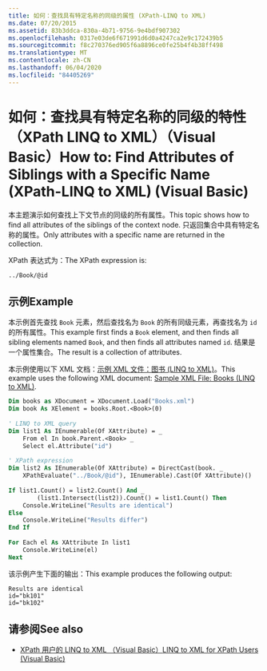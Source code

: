```yaml
---
title: 如何：查找具有特定名称的同级的属性 (XPath-LINQ to XML)
ms.date: 07/20/2015
ms.assetid: 83b3ddca-830a-4b71-9756-9e4bdf907302
ms.openlocfilehash: 0317e03de6f671991d6d0a4247ca2e9c172439b5
ms.sourcegitcommit: f8c270376ed905f6a8896ce0fe25b4f4b38ff498
ms.translationtype: MT
ms.contentlocale: zh-CN
ms.lasthandoff: 06/04/2020
ms.locfileid: "84405269"
---
```

# <a name="how-to-find-attributes-of-siblings-with-a-specific-name-xpath-linq-to-xml-visual-basic"></a><span data-ttu-id="c61e0-102">如何：查找具有特定名称的同级的特性（XPath LINQ to XML）（Visual Basic）</span><span class="sxs-lookup"><span data-stu-id="c61e0-102">How to: Find Attributes of Siblings with a Specific Name (XPath-LINQ to XML) (Visual Basic)</span></span>
<span data-ttu-id="c61e0-103">本主题演示如何查找上下文节点的同级的所有属性。</span><span class="sxs-lookup"><span data-stu-id="c61e0-103">This topic shows how to find all attributes of the siblings of the context node.</span></span> <span data-ttu-id="c61e0-104">只返回集合中具有特定名称的属性。</span><span class="sxs-lookup"><span data-stu-id="c61e0-104">Only attributes with a specific name are returned in the collection.</span></span>  
  
 <span data-ttu-id="c61e0-105">XPath 表达式为：</span><span class="sxs-lookup"><span data-stu-id="c61e0-105">The XPath expression is:</span></span>  
  
 `../Book/@id`  
  
## <a name="example"></a><span data-ttu-id="c61e0-106">示例</span><span class="sxs-lookup"><span data-stu-id="c61e0-106">Example</span></span>  
 <span data-ttu-id="c61e0-107">本示例首先查找 `Book` 元素，然后查找名为 `Book` 的所有同级元素，再查找名为 `id` 的所有属性。</span><span class="sxs-lookup"><span data-stu-id="c61e0-107">This example first finds a `Book` element, and then finds all sibling elements named `Book`, and then finds all attributes named `id`.</span></span> <span data-ttu-id="c61e0-108">结果是一个属性集合。</span><span class="sxs-lookup"><span data-stu-id="c61e0-108">The result is a collection of attributes.</span></span>  
  
 <span data-ttu-id="c61e0-109">本示例使用以下 XML 文档：[示例 XML 文件：图书 (LINQ to XML)](sample-xml-file-books-linq-to-xml.md)。</span><span class="sxs-lookup"><span data-stu-id="c61e0-109">This example uses the following XML document: [Sample XML File: Books (LINQ to XML)](sample-xml-file-books-linq-to-xml.md).</span></span>  
  
```vb  
Dim books as XDocument = XDocument.Load("Books.xml")  
Dim book As XElement = books.Root.<Book>(0)  
  
' LINQ to XML query  
Dim list1 As IEnumerable(Of XAttribute) = _  
    From el In book.Parent.<Book> _  
    Select el.Attribute("id")  
  
' XPath expression  
Dim list2 As IEnumerable(Of XAttribute) = DirectCast(book. _  
    XPathEvaluate("../Book/@id"), IEnumerable).Cast(Of XAttribute)()  
  
If list1.Count() = list2.Count() And _  
        (list1.Intersect(list2)).Count() = list1.Count() Then  
    Console.WriteLine("Results are identical")  
Else  
    Console.WriteLine("Results differ")  
End If  
  
For Each el As XAttribute In list1  
    Console.WriteLine(el)  
Next  
```  
  
 <span data-ttu-id="c61e0-110">该示例产生下面的输出：</span><span class="sxs-lookup"><span data-stu-id="c61e0-110">This example produces the following output:</span></span>  
  
```console  
Results are identical  
id="bk101"  
id="bk102"  
```  
  
## <a name="see-also"></a><span data-ttu-id="c61e0-111">请参阅</span><span class="sxs-lookup"><span data-stu-id="c61e0-111">See also</span></span>

- [<span data-ttu-id="c61e0-112">XPath 用户的 LINQ to XML （Visual Basic）</span><span class="sxs-lookup"><span data-stu-id="c61e0-112">LINQ to XML for XPath Users (Visual Basic)</span></span>](linq-to-xml-for-xpath-users.md)
